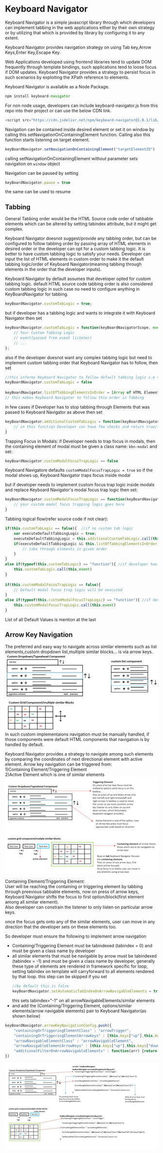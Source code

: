 # Keyboard Navigator
Keyboard Navigator is a simple javascript library through which developers can implement tabbing in the web applications either by their own strategy or by utilizing that which is provided by library by configuring it to any extent.

Keyboard Navigator provides navigation strategy on using Tab key,Arrow Keys,Enter Key,Escape Key. 

Web Applications developed using frontend libraries tend to update DOM frequently through template bindings, such applications tend to loose focus if DOM updates. Keyboard Navigator provides a strategy to persist focus in such scenarios by exploiting the XPath reference to elements.

Keyboard Navigator is available as a Node Package.
```javascript
npm install keyboard-navigator
```
For non node usage, developers can include keyboard-navigator.js from this repo into their project
or can use the below CDN link.
```javascript
<script src="https://cdn.jsdelivr.net/npm/keyboard-navigator@1.0.1/lib/keyboard-navigator.js"></script>
```

Navigation can be contained inside desired element or set it on window by calling this setNavigationOnContainingElement function.
Calling also this function starts listening on target element.
```javascript
keyBoardNavigator.setNavigationOnContainingElement("targetElementID")
```
calling setNavigationOnContainingElement without parameter sets navigation on `window` object

Navigation can be paused by setting
```javascript
keyBoardNavigator.pause = true
```
the same can be used to resume

## Tabbing
General Tabbing order would be the HTML Source code order of tabbable elements which can be altered by setting tabindex attribute, but it might get complex.

Keyboard Navigator doesnot suggest/provide any tabbing order, but can be configured to follow tabbing order by passing array of HTML elements in desired order or the developer can opt for a custom tabbing logic. It is better to have custom tabbing logic to satisfy your needs.
Developer can input the list of HTML elements in custom order to make it the default tabbing logic/order of Keyboard Navigator(meaning tabbing through elements in the order that the developer inputs).

Keyboard Navigator by default assumes that developer opted for custom tabbing logic.
default HTML source code tabbing order is also considered custom tabbing logic in such case no need to configure anything in KeyBoardNavigator for tabbing.
```javascript
keyBoardNavigator.customTabLogic = true;
```
but if developer has a tabbing logic and wants to integrate it with Keyboard Navigator then set
```javascript
keyBoardNavigator.customTabLogic = function(keyBoardNavigatorScope, event){
    // Your Custom Tabbing Logic
    // event(passed from event listener)
    // ...
};
```
also if the developer doesnot want any complex tabbing logic but need to implement custom tabbing order that Keyboard Navigator has to follow, then set
```javascript
//this informs Keyboard Navigator to follow default tabbing logic i.e tabbing through the array of elements that the developer gave
keyBoardNavigator.customTabLogic = false      

keyBoardNavigator.listOfTabbingElementsInOrder = [Array of HTML Elements in custom order];
// this makes Keyboard Navigator to follow this order in Tabbing
```

in few cases if Developer has to stop tabbing through Elements that was passed to Keyboard Navigator as above then set 
```javascript
keyBoardNavigator.additionalCustomTabLogic = function(keyBoardNavigatorScope, event){
    // in this function Developer can have few checks and return true/false which decides if the tabbing on listOfTabbingElementsInOrder must be done or not.
}
```
Trapping Focus in Modals:
if Developer needs to trap focus in modals, then the containing element of modal must be given a class name: `kbn-modal`
and set:
```javascript
keyBoardNavigator.customModalFocusTrapLogic == false
```
Keyboard Navigatore defaults `customModalFocusTrapLogic = true`
so if the modal shows up, Keyboard Navigator traps focus inside modal

but if developer needs to implement custom focus trap logic inside modals and replace Keyboard Navigator's modal focus trap logic then set:
```javascript
keyBoardNavigator.customModalFocusTrapLogic == function(keyBoardNavigatorScope, event){
    // your custom modal focus trapping logic goes here
}
```

Tabbing logical flow(refer source code if not clear):
```javascript
if(this.customTabLogic == false){  //if no custom tab logic
    var executeDefaultTabbingLogic = true;
    executeDefaultTabbingLogic = this.additionalCustomTabLogic.call(this,event);
    if(executeDefaultTabbingLogic && this.listOfTabbingElementsInOrder){
        // tabs through elements in given order
    }    
}
else if(typeof(this.customTabLogic) == "function"){ //if developer has custom logic
    this.customTabLogic.call(this,event)
}

if(this.customModalFocusTrapLogic == false){
    // Default modal focus trap logic will be executed 
}
else if(typeof(this.customModalFocusTrapLogic) == "function"){ //if developer has custom logic
    this.customModalFocusTrapLogic.call(this,event)
}
```
List of all Default Values is mention at the last

## Arrow Key Navigation
The preferred and easy way to navigate across similar elements such as list elements,custom dropdown list,multiple similar blocks... is via arrow keys.
<img src="/images/arrow_key_usability_areas.png" alt="Examples where arrow keys are used"/>
In such custom implementaions navigation must be manually handled, if those components were default HTML components that navigation is by handled by default.

Keyboard Navigator provides a strategy to navigate among such elements by comparing the coordinates of next directional element with active element.
Arrow key navigation can be triggered from:  
1)Containing Element/Triggering Element  
2)Active Element which is one of similar elements  
<img src="/images/arrow_containing_or_triggering.png" alt="Examples where arrow keys are used"/>

Containing Element/Triggering Element:  
User will be reaching the containing or triggering element by tabbing through preevious tabbable elements, now on press of arrow keys, Keyboard Navigator shifts the focus to  first option/block(first element among all similar element).  
Also developer can constrain the listener to only listen on particular arrow keys.  

once the focus gets onto any of the similar elements, user can move in any direction that the developer sets on these elements too.  

So developer must ensure the following to implement arrow navigation  
- Containing/Triggering Element must be tabindexed (tabindex = 0) and must be given a class name by developer
- all similar elements that must be navigable by arrow must be tabindexed (tabindex = -1) and must be given a class name by developer, generally these type of elements are rendered in framework specific for loop, setting tabindex on template will carryforward to all elements rendered by that loop.
  this step can be skipped if you set  
  ```javascript
  //by default this is false
  keyBoardNavigator.setAutomaticTabIndexOnArrowNavigableElements = true
  ```
  this sets tabindex="-1" on all arrowNavigableElements/similar elements
- and add the (Containing/Triggering Element, options/similar elements/arrow navigable elements) pair to Keyboard Navigator(as shown below)
```javascript
keyBoardNavigator.arrowKeyNavigationConfig.push({
    "containingOrTriggeringElementClass" : "arrowTrigger",
    "containingOrTriggeringElementArrowKeys" : [this.keys["up"],this.keys["down"]],
    "arrowNavigableElementClass" : "arrowNavigableElement",
    "arrowNavigableElementArrowKeys" : [this.keys["up"],this.keys["down"],this.keys["left"],this.keys["right"]],
    "additionalFilterOnArrowNavigableElements" : function(arr) {return arr} 
})
```
<img src="/images/arrow_config_explaination.jpg" alt="arrow config details"/>

